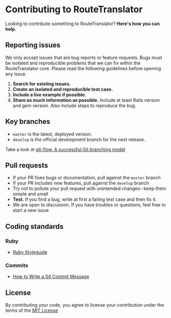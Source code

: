 # Contributing to RouteTranslator

Looking to contribute something to RouteTranslator? **Here's how you can help.**



## Reporting issues

We only accept issues that are bug reports or feature requests. Bugs must be isolated and reproducible problems that we can fix within the RouteTranslator core. Please read the following guidelines before opening any issue.

1. **Search for existing issues.**
2. **Create an isolated and reproducible test case.**
3. **Include a live example if possible.**
4. **Share as much information as possible.** Include at least Rails version and gem version. Also include steps to reproduce the bug.



## Key branches

- `master` is the latest, deployed version.
- `develop` is the official development branch for the next release.

Take a look at [git-flow, A successful Git branching model](https://nvie.com/posts/a-successful-git-branching-model/)



## Pull requests

- If your PR fixes bugs or documentation, pull against the `master` branch
- If your PR includes new features, pull against the `develop` branch
- Try not to pollute your pull request with unintended changes--keep them simple and small
- **Test.** If you find a bug, write at first a failing test case and then fix it.
- We are open to discussion. If you have troubles or questions, feel free to start a new issue



## Coding standards

### Ruby

- [Ruby Styleguide](https://github.com/bbatsov/ruby-style-guide)

### Commits

- [How to Write a Git Commit Message](https://chris.beams.io/posts/git-commit/#seven-rules)



## License

By contributing your code, you agree to license your contribution under the terms of the [MIT License](LICENSE)
